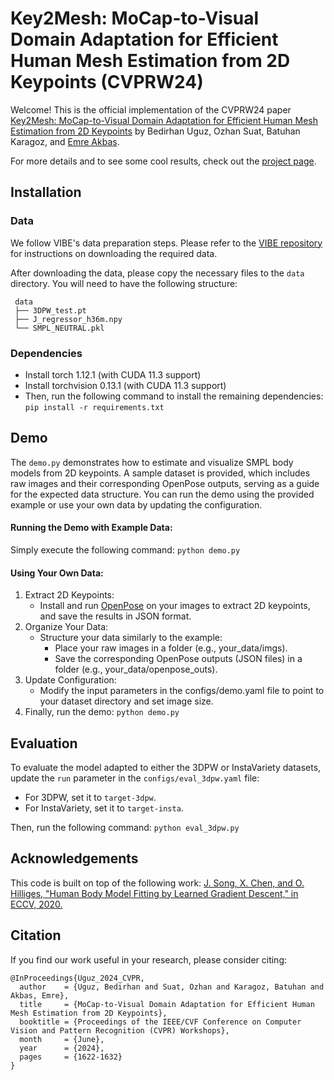 # Key2Mesh: MoCap-to-Visual Domain Adaptation for Efficient Human Mesh Estimation from 2D Keypoints (CVPRW24)

Welcome! This is the official implementation of the CVPRW24 paper [Key2Mesh: MoCap-to-Visual Domain Adaptation for Efficient Human Mesh
Estimation from 2D Keypoints](https://arxiv.org/abs/2404.07094) by Bedirhan Uguz, Ozhan Suat, Batuhan Karagoz,
and [Emre Akbas](https://user.ceng.metu.edu.tr/~emre/).

For more details and to see some cool results, check out the [project page](https://key2mesh.github.io/).

## Installation

### Data

We follow VIBE's data preparation steps. Please refer to the [VIBE repository](https://github.com/mkocabas/VIBE) for
instructions on downloading the required data.

After downloading the data, please copy the necessary files to the `data` directory.
You will need to have the following structure:

```
 data
 ├── 3DPW_test.pt
 ├── J_regressor_h36m.npy
 └── SMPL_NEUTRAL.pkl
```

### Dependencies

* Install torch 1.12.1 (with CUDA 11.3 support)
* Install torchvision 0.13.1 (with CUDA 11.3 support)
* Then, run the following command to install the remaining dependencies: `pip install -r requirements.txt`

## Demo
The `demo.py` demonstrates how to estimate and visualize SMPL body models from 2D keypoints. A sample dataset is
provided, which includes raw images and their corresponding OpenPose outputs, serving as a guide for the expected data
structure. You can run the demo using the provided example or use your own data by updating the configuration.

#### Running the Demo with Example Data:

Simply execute the following command: `python demo.py`

#### Using Your Own Data:

1. Extract 2D Keypoints:
    - Install and run [OpenPose](https://github.com/CMU-Perceptual-Computing-Lab/openpose) on your images to extract 2D
      keypoints, and save the results in JSON format.
2. Organize Your Data:
    - Structure your data similarly to the example:
        - Place your raw images in a folder (e.g., your_data/imgs).
        - Save the corresponding OpenPose outputs (JSON files) in a folder (e.g., your_data/openpose_outs).
3. Update Configuration:
    - Modify the input parameters in the configs/demo.yaml file to point to your dataset directory and set image
      size.
4. Finally, run the demo: `python demo.py`

## Evaluation

To evaluate the model adapted to either the 3DPW or InstaVariety datasets, update the `run` parameter in
the `configs/eval_3dpw.yaml` file:

* For 3DPW, set it to `target-3dpw`.
* For InstaVariety, set it to `target-insta`.

Then, run the following command: `python eval_3dpw.py`

## Acknowledgements

This code is built on top of the following work:
[J. Song, X. Chen, and O. Hilliges, "Human Body Model Fitting by Learned Gradient Descent," in ECCV, 2020.](https://arxiv.org/abs/2008.08474)

## Citation

If you find our work useful in your research, please consider citing:
```
@InProceedings{Uguz_2024_CVPR,
  author    = {Uguz, Bedirhan and Suat, Ozhan and Karagoz, Batuhan and Akbas, Emre},
  title     = {MoCap-to-Visual Domain Adaptation for Efficient Human Mesh Estimation from 2D Keypoints},
  booktitle = {Proceedings of the IEEE/CVF Conference on Computer Vision and Pattern Recognition (CVPR) Workshops},
  month     = {June},
  year      = {2024},
  pages     = {1622-1632}
}
```